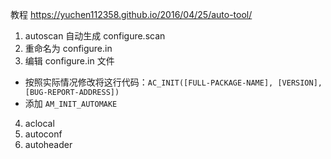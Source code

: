 
教程 https://yuchen112358.github.io/2016/04/25/auto-tool/

1. autoscan 自动生成 configure.scan
2. 重命名为 configure.in
3. 编辑 configure.in 文件
- 按照实际情况修改将这行代码：`AC_INIT([FULL-PACKAGE-NAME], [VERSION], [BUG-REPORT-ADDRESS])`
- 添加 `AM_INIT_AUTOMAKE`
4. aclocal
5. autoconf
6. autoheader